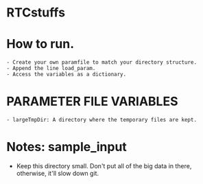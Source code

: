 # RTCstuffs

# How to run. 
    - Create your own paramfile to match your directory structure. 
    - Append the line load_param. 
    - Access the variables as a dictionary. 

# PARAMETER FILE VARIABLES
    - largeTmpDir: A directory where the temporary files are kept. 

# Notes: sample_input
- Keep this directory small. Don't put all of the big data in there, otherwise, it'll slow down git.


